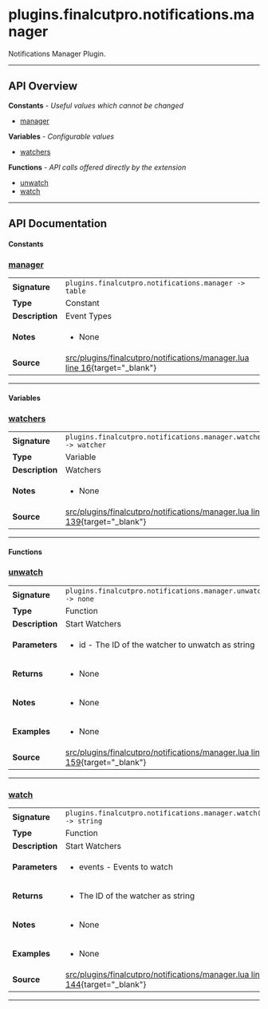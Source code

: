 # plugins.finalcutpro.notifications.manager

Notifications Manager Plugin.

---

## API Overview
**Constants** - _Useful values which cannot be changed_
 * [manager](#manager)

**Variables** - _Configurable values_
 * [watchers](#watchers)

**Functions** - _API calls offered directly by the extension_
 * [unwatch](#unwatch)
 * [watch](#watch)


---

## API Documentation

#### Constants


### [manager](#manager)

|                                             |                                                                                     |
| --------------------------------------------|-------------------------------------------------------------------------------------|
| **Signature**                               | `plugins.finalcutpro.notifications.manager -> table`                                                                    |
| **Type**                                    | Constant                                                                     |
| **Description**                             | Event Types                                                                     |
| **Notes**                                   | <ul><li>None</li></ul> |
| **Source**                                  | [src/plugins/finalcutpro/notifications/manager.lua line 16](https://github.com/CommandPost/CommandPost/blob/develop/src/plugins/finalcutpro/notifications/manager.lua#L16){target="_blank"} |

---

#### Variables


### [watchers](#watchers)

|                                             |                                                                                     |
| --------------------------------------------|-------------------------------------------------------------------------------------|
| **Signature**                               | `plugins.finalcutpro.notifications.manager.watchers -> watcher`                                                                    |
| **Type**                                    | Variable                                                                     |
| **Description**                             | Watchers                                                                     |
| **Notes**                                   | <ul><li>None</li></ul> |
| **Source**                                  | [src/plugins/finalcutpro/notifications/manager.lua line 139](https://github.com/CommandPost/CommandPost/blob/develop/src/plugins/finalcutpro/notifications/manager.lua#L139){target="_blank"} |

---

#### Functions


### [unwatch](#unwatch)

|                                             |                                                                                     |
| --------------------------------------------|-------------------------------------------------------------------------------------|
| **Signature**                               | `plugins.finalcutpro.notifications.manager.unwatch(id) -> none`                                                                    |
| **Type**                                    | Function                                                                     |
| **Description**                             | Start Watchers                                                                     |
| **Parameters**                              | <ul><li>id - The ID of the watcher to unwatch as string</li></ul> |
| **Returns**                                 | <ul><li>None</li></ul>          |
| **Notes**                                   | <ul><li>None</li></ul> |
| **Examples**                                | <ul><li>None</li></ul> |
| **Source**                                  | [src/plugins/finalcutpro/notifications/manager.lua line 159](https://github.com/CommandPost/CommandPost/blob/develop/src/plugins/finalcutpro/notifications/manager.lua#L159){target="_blank"} |

---


### [watch](#watch)

|                                             |                                                                                     |
| --------------------------------------------|-------------------------------------------------------------------------------------|
| **Signature**                               | `plugins.finalcutpro.notifications.manager.watch(event) -> string`                                                                    |
| **Type**                                    | Function                                                                     |
| **Description**                             | Start Watchers                                                                     |
| **Parameters**                              | <ul><li>events - Events to watch</li></ul> |
| **Returns**                                 | <ul><li>The ID of the watcher as string</li></ul>          |
| **Notes**                                   | <ul><li>None</li></ul> |
| **Examples**                                | <ul><li>None</li></ul> |
| **Source**                                  | [src/plugins/finalcutpro/notifications/manager.lua line 144](https://github.com/CommandPost/CommandPost/blob/develop/src/plugins/finalcutpro/notifications/manager.lua#L144){target="_blank"} |

---

